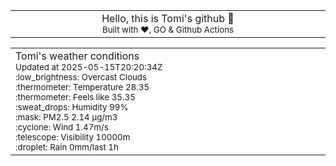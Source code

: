 
<div align="center">
<table>
<tbody>
<td align="center">
<img width="2000" height="0"><br>
Hello, this is Tomi's github 👋<br>
<sup>Built with ❤️, GO & Github Actions</sup><br>
<img width="2000" height="0">
</td>
</tbody>
</table>
</div>
<table>
<tbody>
<td align="left">
<img width="2000" height="0"><br>
Tomi's weather conditions<br>
<sup>Updated at 2025-05-15T20:20:34Z</sup><br>
<sup>:low_brightness: Overcast Clouds</sup><br>
<sup>:thermometer: Temperature 28.35 </sup><br>
<sup>:thermometer: Feels like 35.35</sup><br>
<sup>:sweat_drops: Humidity 99%</sup><br>
<sup>:mask: PM2.5 2.14 μg/m3</sup><br>
<sup>:cyclone: Wind 1.47m/s </sup><br>
<sup>:telescope: Visibility 10000m </sup><br>
<sup>:droplet: Rain 0mm/last 1h </sup><br>
<img width="2000" height="0">
</td>
<td align="left">
<img width="2000" height="0"><br>
<br>
<img width="2000" height="0">
</td>
</tbody>
</table>
</div>
    